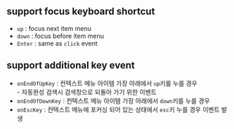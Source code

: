 ## support focus keyboard shortcut
- `up` : focus next item menu
- `down` : focus before item menu
- `Enter` : same as `click` event 

## support additional key event
- `onEndOfUpKey` : 컨텍스트 메뉴 아이템 가장 아래에서 `up`키를 누를 경우 
    <br>- 자동완성 검색시 검색창으로 되돌아 가기 위한 이벤트 
- `onEndOfDownKey` : 컨텍스트 메뉴 아이템 가장 아래에서  `down`키를 누를 경우
- `onEscKey` : 컨텍스트 메뉴에 포커싱 되어 있는 상태에서 `esc`키 누를 경우 이벤트 발생
